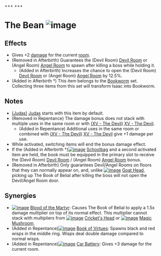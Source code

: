 +++
+++

 # The Bean ![image](/image/The_Bean.png) 


Effects
---------


* Gives +2 [damage](/wiki/Damage "Damage") for the current [room](/wiki/Rooms "Rooms").
* (Removed in Afterbirth) Guarantees the (Devil Room) [Devil Room](/wiki/Devil_Room "Devil Room") or (Angel Room) [Angel Room](/wiki/Angel_Room "Angel Room") to spawn after killing a boss while holding it.
	+ (Added in Afterbirth) Increases the chance to open the (Devil Room) [Devil Room](/wiki/Devil_Room "Devil Room") or (Angel Room) [Angel Room](/wiki/Angel_Room "Angel Room") by 12.5%.
* (Added in Afterbirth †) This item belongs to the [Bookworm](/wiki/Bookworm "Bookworm") set. Collecting three items from this set will transform Isaac into Bookworm.


Notes
-------


* [(Judas)](/wiki/Judas "Judas") [Judas](/wiki/Judas "Judas") starts with this item by default.
* (Removed in Repentance) The damage bonus does not stack with multiple uses in the same room or with [(XV - The Devil)](/wiki/Cards_and_Runes "XV - The Devil") [XV - The Devil](/wiki/Cards_and_Runes "Cards and Runes").
	+ (Added in Repentance) Additional uses in the same room or combined with [(XV - The Devil)](/wiki/Cards_and_Runes "XV - The Devil") [XV - The Devil](/wiki/Cards_and_Runes "Cards and Runes") give +1 damage per use.
* While activated, switching items will end the bonus damage effect.
* If the (Added in Afterbirth †)[![image](/image/Schoolbag.png)](/wiki/Schoolbag "Schoolbag") [Schoolbag](/wiki/Schoolbag "Schoolbag") and a second activated item are held, the book must be equipped in the primary slot to receive the (Devil Room) [Devil Room](/wiki/Devil_Room "Devil Room") / (Angel Room) [Angel Room](/wiki/Angel_Room "Angel Room") bonus.
* (Removed in Afterbirth) Only guarantees Devil/Angel Rooms on floors that they can normally appear on, and, unlike [![image](/image/Goat_Head.png)](/wiki/Goat_Head "Goat Head") [Goat Head](/wiki/Goat_Head "Goat Head"), picking up The Book of Belial after killing the boss will not open the Devil/Angel Room door.


Synergies
-----------


* [![image](/image/Blood_of_the_Martyr.png)](/wiki/Blood_of_the_Martyr "Blood of the Martyr") [Blood of the Martyr](/wiki/Blood_of_the_Martyr "Blood of the Martyr"): Causes The Book of Belial to apply a 1.5x damage multiplier on top of its normal effect. This multiplier cannot stack with multipliers from [![image](/image/Cricket%27s_Head.png)](/wiki/Cricket%27s_Head "Cricket's Head") [Cricket's Head](/wiki/Cricket%27s_Head "Cricket's Head") or [![image](/image/Magic_Mushroom.png)](/wiki/Magic_Mushroom "Magic Mushroom") [Magic Mushroom](/wiki/Magic_Mushroom "Magic Mushroom").
* (Added in Repentance)[![image](/image/Book_of_Virtues.png)](/wiki/Book_of_Virtues "Book of Virtues") [Book of Virtues](/wiki/Book_of_Virtues "Book of Virtues"): Spawns black and red wisps in the middle ring. Wisps deal double damage compared to normal wisps.
* (Added in Repentance)[![image](/image/Car_Battery.png)](/wiki/Car_Battery "Car Battery") [Car Battery](/wiki/Car_Battery "Car Battery"): Gives +3 damage for the current room.


